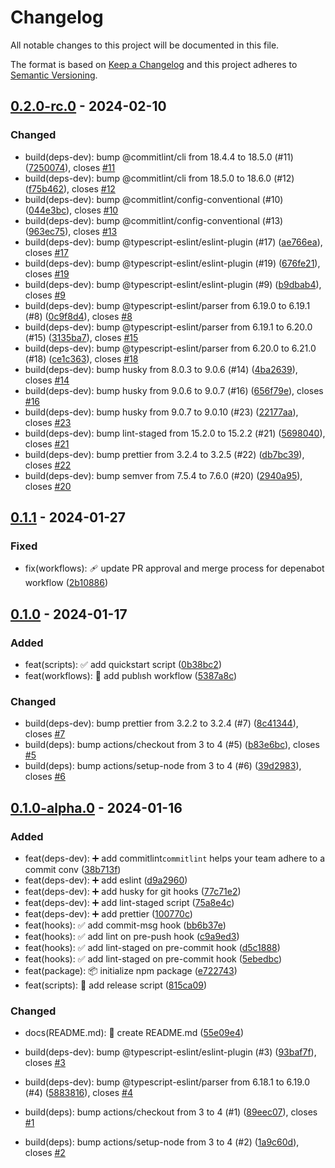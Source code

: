 # Changelog

All notable changes to this project will be documented in this file.

The format is based on [Keep a Changelog](https://keepachangelog.com/)
and this project adheres to [Semantic Versioning](https://semver.org/).

## [0.2.0-rc.0] - 2024-02-10

### Changed

- build(deps-dev): bump @commitlint/cli from 18.4.4 to 18.5.0 (#11) ([7250074](https://github.com/hussam-aldarwish/nodejs-package-template/commit/7250074)), closes [#11](https://github.com/hussam-aldarwish/nodejs-package-template/issues/11)
- build(deps-dev): bump @commitlint/cli from 18.5.0 to 18.6.0 (#12) ([f75b462](https://github.com/hussam-aldarwish/nodejs-package-template/commit/f75b462)), closes [#12](https://github.com/hussam-aldarwish/nodejs-package-template/issues/12)
- build(deps-dev): bump @commitlint/config-conventional (#10) ([044e3bc](https://github.com/hussam-aldarwish/nodejs-package-template/commit/044e3bc)), closes [#10](https://github.com/hussam-aldarwish/nodejs-package-template/issues/10)
- build(deps-dev): bump @commitlint/config-conventional (#13) ([963ec75](https://github.com/hussam-aldarwish/nodejs-package-template/commit/963ec75)), closes [#13](https://github.com/hussam-aldarwish/nodejs-package-template/issues/13)
- build(deps-dev): bump @typescript-eslint/eslint-plugin (#17) ([ae766ea](https://github.com/hussam-aldarwish/nodejs-package-template/commit/ae766ea)), closes [#17](https://github.com/hussam-aldarwish/nodejs-package-template/issues/17)
- build(deps-dev): bump @typescript-eslint/eslint-plugin (#19) ([676fe21](https://github.com/hussam-aldarwish/nodejs-package-template/commit/676fe21)), closes [#19](https://github.com/hussam-aldarwish/nodejs-package-template/issues/19)
- build(deps-dev): bump @typescript-eslint/eslint-plugin (#9) ([b9dbab4](https://github.com/hussam-aldarwish/nodejs-package-template/commit/b9dbab4)), closes [#9](https://github.com/hussam-aldarwish/nodejs-package-template/issues/9)
- build(deps-dev): bump @typescript-eslint/parser from 6.19.0 to 6.19.1 (#8) ([0c9f8d4](https://github.com/hussam-aldarwish/nodejs-package-template/commit/0c9f8d4)), closes [#8](https://github.com/hussam-aldarwish/nodejs-package-template/issues/8)
- build(deps-dev): bump @typescript-eslint/parser from 6.19.1 to 6.20.0 (#15) ([3135ba7](https://github.com/hussam-aldarwish/nodejs-package-template/commit/3135ba7)), closes [#15](https://github.com/hussam-aldarwish/nodejs-package-template/issues/15)
- build(deps-dev): bump @typescript-eslint/parser from 6.20.0 to 6.21.0 (#18) ([ce1c363](https://github.com/hussam-aldarwish/nodejs-package-template/commit/ce1c363)), closes [#18](https://github.com/hussam-aldarwish/nodejs-package-template/issues/18)
- build(deps-dev): bump husky from 8.0.3 to 9.0.6 (#14) ([4ba2639](https://github.com/hussam-aldarwish/nodejs-package-template/commit/4ba2639)), closes [#14](https://github.com/hussam-aldarwish/nodejs-package-template/issues/14)
- build(deps-dev): bump husky from 9.0.6 to 9.0.7 (#16) ([656f79e](https://github.com/hussam-aldarwish/nodejs-package-template/commit/656f79e)), closes [#16](https://github.com/hussam-aldarwish/nodejs-package-template/issues/16)
- build(deps-dev): bump husky from 9.0.7 to 9.0.10 (#23) ([22177aa](https://github.com/hussam-aldarwish/nodejs-package-template/commit/22177aa)), closes [#23](https://github.com/hussam-aldarwish/nodejs-package-template/issues/23)
- build(deps-dev): bump lint-staged from 15.2.0 to 15.2.2 (#21) ([5698040](https://github.com/hussam-aldarwish/nodejs-package-template/commit/5698040)), closes [#21](https://github.com/hussam-aldarwish/nodejs-package-template/issues/21)
- build(deps-dev): bump prettier from 3.2.4 to 3.2.5 (#22) ([db7bc39](https://github.com/hussam-aldarwish/nodejs-package-template/commit/db7bc39)), closes [#22](https://github.com/hussam-aldarwish/nodejs-package-template/issues/22)
- build(deps-dev): bump semver from 7.5.4 to 7.6.0 (#20) ([2940a95](https://github.com/hussam-aldarwish/nodejs-package-template/commit/2940a95)), closes [#20](https://github.com/hussam-aldarwish/nodejs-package-template/issues/20)

## [0.1.1] - 2024-01-27

### Fixed

- fix(workflows): :adhesive_bandage: update PR approval and merge process for depenabot workflow ([2b10886](https://github.com/hussam-aldarwish/nodejs-package-template/commit/2b10886))

## [0.1.0] - 2024-01-17

### Added

- feat(scripts): :white_check_mark: add quickstart script ([0b38bc2](https://github.com/hussam-aldarwish/nodejs-package-template/commit/0b38bc2))
- feat(workflows): :construction_worker: add publısh workflow ([5387a8c](https://github.com/hussam-aldarwish/nodejs-package-template/commit/5387a8c))

### Changed

- build(deps-dev): bump prettier from 3.2.2 to 3.2.4 (#7) ([8c41344](https://github.com/hussam-aldarwish/nodejs-package-template/commit/8c41344)), closes [#7](https://github.com/hussam-aldarwish/nodejs-package-template/issues/7)
- build(deps): bump actions/checkout from 3 to 4 (#5) ([b83e6bc](https://github.com/hussam-aldarwish/nodejs-package-template/commit/b83e6bc)), closes [#5](https://github.com/hussam-aldarwish/nodejs-package-template/issues/5)
- build(deps): bump actions/setup-node from 3 to 4 (#6) ([39d2983](https://github.com/hussam-aldarwish/nodejs-package-template/commit/39d2983)), closes [#6](https://github.com/hussam-aldarwish/nodejs-package-template/issues/6)

## [0.1.0-alpha.0] - 2024-01-16

### Added

- feat(deps-dev): :heavy_plus_sign: add commitlint`commitlint` helps your team adhere to a commit conv ([38b713f](https://github.com/hussam-aldarwish/nodejs-package-template/commit/38b713f))
- feat(deps-dev): :heavy_plus_sign: add eslint ([d9a2960](https://github.com/hussam-aldarwish/nodejs-package-template/commit/d9a2960))
- feat(deps-dev): :heavy_plus_sign: add husky for git hooks ([77c71e2](https://github.com/hussam-aldarwish/nodejs-package-template/commit/77c71e2))
- feat(deps-dev): :heavy_plus_sign: add lint-staged script ([75a8e4c](https://github.com/hussam-aldarwish/nodejs-package-template/commit/75a8e4c))
- feat(deps-dev): :heavy_plus_sign: add prettier ([100770c](https://github.com/hussam-aldarwish/nodejs-package-template/commit/100770c))
- feat(hooks): :white_check_mark: add commit-msg hook ([bb6b37e](https://github.com/hussam-aldarwish/nodejs-package-template/commit/bb6b37e))
- feat(hooks): :white_check_mark: add lint on pre-push hook ([c9a9ed3](https://github.com/hussam-aldarwish/nodejs-package-template/commit/c9a9ed3))
- feat(hooks): :white_check_mark: add lint-staged on pre-commit hook ([d5c1888](https://github.com/hussam-aldarwish/nodejs-package-template/commit/d5c1888))
- feat(hooks): :white_check_mark: add lint-staged on pre-commit hook ([5ebedbc](https://github.com/hussam-aldarwish/nodejs-package-template/commit/5ebedbc))
- feat(package): :package: initialize npm package ([e722743](https://github.com/hussam-aldarwish/nodejs-package-template/commit/e722743))
- feat(scripts): :construction_worker: add release script ([815ca09](https://github.com/hussam-aldarwish/nodejs-package-template/commit/815ca09))

### Changed

- docs(README.md): :memo: create README.md ([55e09e4](https://github.com/hussam-aldarwish/nodejs-package-template/commit/55e09e4))
- build(deps-dev): bump @typescript-eslint/eslint-plugin (#3) ([93baf7f](https://github.com/hussam-aldarwish/nodejs-package-template/commit/93baf7f)), closes [#3](https://github.com/hussam-aldarwish/nodejs-package-template/issues/3)
- build(deps-dev): bump @typescript-eslint/parser from 6.18.1 to 6.19.0 (#4) ([5883816](https://github.com/hussam-aldarwish/nodejs-package-template/commit/5883816)), closes [#4](https://github.com/hussam-aldarwish/nodejs-package-template/issues/4)
- build(deps): bump actions/checkout from 3 to 4 (#1) ([89eec07](https://github.com/hussam-aldarwish/nodejs-package-template/commit/89eec07)), closes [#1](https://github.com/hussam-aldarwish/nodejs-package-template/issues/1)
- build(deps): bump actions/setup-node from 3 to 4 (#2) ([1a9c60d](https://github.com/hussam-aldarwish/nodejs-package-template/commit/1a9c60d)), closes [#2](https://github.com/hussam-aldarwish/nodejs-package-template/issues/2)

  [0.1.0]: https://github.com/hussam-aldarwish/nodejs-package-template/compare/v0.1.0-alpha.0...v0.1.0
  [0.1.1]: https://github.com/hussam-aldarwish/nodejs-package-template/compare/v0.1.0...v0.1.1
  [0.1.0]: https://github.com/hussam-aldarwish/nodejs-package-template/compare/v0.1.0-alpha.0...v0.1.0

[0.2.0-rc.0]: https://github.com/hussam-aldarwish/nodejs-package-template/compare/v0.1.1...v0.2.0-rc.0
[0.1.1]: https://github.com/hussam-aldarwish/nodejs-package-template/compare/v0.1.0...v0.1.1
[0.1.0]: https://github.com/hussam-aldarwish/nodejs-package-template/compare/v0.1.0-alpha.0...v0.1.0
[0.1.0-alpha.0]: https://github.com/hussam-aldarwish/nodejs-package-template/releases/tag/v0.1.0-alpha.0
